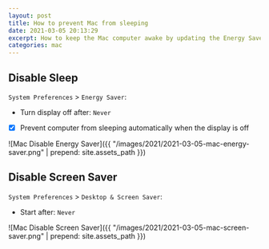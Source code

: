 ```yaml
---
layout: post
title: How to prevent Mac from sleeping
date: 2021-03-05 20:13:29
excerpt: How to keep the Mac computer awake by updating the Energy Saver and Screen Saver preferences.
categories: mac
---
```


## Disable Sleep

`System Preferences` > `Energy Saver`:

- Turn display off after: `Never`
- [x] Prevent computer from sleeping automatically when the display is off

![Mac Disable Energy Saver]({{ "/images/2021/2021-03-05-mac-energy-saver.png" | prepend: site.assets_path }})

## Disable Screen Saver

`System Preferences` > `Desktop & Screen Saver`:

- Start after: `Never`

![Mac Disable Screen Saver]({{ "/images/2021/2021-03-05-mac-screen-saver.png" | prepend: site.assets_path }})
